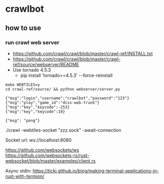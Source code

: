 # crawlbot

## how to use

### run crawl web server

* https://github.com/crawl/crawl/blob/master/crawl-ref/INSTALL.txt
* https://github.com/crawl/crawl/blob/master/crawl-ref/source/webserver/README
* Use tornado 4.5.3
  * pip install 'tornado==4.5.3' --force-reinstall

```
make WEBTILES=y
cd crawl-ref/source/ && python webserver/server.py

{"msg":"login","username":"crawlbot","password":"123"}
{"msg":"play","game_id":"dcss-web-trunk"}
{"msg":"key","keycode":-253}
{"msg":"key","keycode":19}

{"msg": "pong"}
```

./crawl -webtiles-socket "zzz.sock" -await-connection

Socket url: ws://localhost:8080

https://github.com/websockets/ws  
https://github.com/websockets-rs/rust-websocket/blob/master/examples/client.rs


Async stdin:
https://ticki.github.io/blog/making-terminal-applications-in-rust-with-termion/
